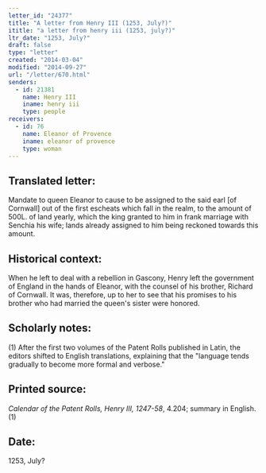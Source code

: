 ```yaml
---
letter_id: "24377"
title: "A letter from Henry III (1253, July?)"
ititle: "a letter from henry iii (1253, july?)"
ltr_date: "1253, July?"
draft: false
type: "letter"
created: "2014-03-04"
modified: "2014-09-27"
url: "/letter/670.html"
senders:
  - id: 21381
    name: Henry III
    iname: henry iii
    type: people
receivers:
  - id: 76
    name: Eleanor of Provence
    iname: eleanor of provence
    type: woman
---
```

<h2> Translated letter:</h2>Mandate to queen Eleanor to cause to be assigned to the said earl [of Cornwall] out of the first escheats which fall in the realm, to the amount of 500L. of land yearly, which the king granted to him in frank marriage with Senchia his wife; lands already assigned to him being reckoned towards this amount.
<h2 class="mt-4"> Historical context:</h2>When he left to deal with a rebellion in Gascony, Henry left the government of England in the hands of Eleanor, with the counsel of his brother, Richard of Cornwall.  It was, therefore, up to her to see that his promises to his brother who had married the queen's sister were honored.
<h2 class="mt-4"> Scholarly notes:</h2>(1) After the first two volumes of the Patent Rolls published in Latin, the editors shifted to English translations, explaining that the "language tends gradually to become more formal and verbose."
<h2 class="mt-4"> Printed source:</h2><p><em>Calendar of the Patent Rolls, Henry III, 1247-58</em>, 4.204; summary in English.(1)</p><h2 class="mt-4"> Date:</h2>1253, July?